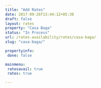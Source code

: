 ```yaml
---
title: "Add Rates"
date: 2017-09-26T13:44:12+05:30
draft: false
layout: rates
property: "Casa Baga"
status: "In Process"
url: /rates-availability/rates/casa-baga/
slug: "casa-baga/"

propertyinfo:
 done: false

mainmenu:
 ratesavail: true
 rates: true

---
```


